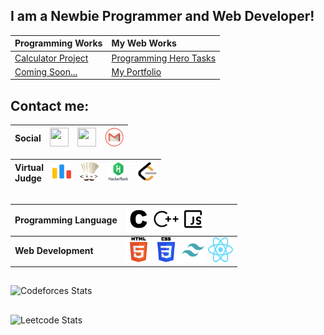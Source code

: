 ## I am a Newbie Programmer and Web Developer!

| **Programming Works** | **My Web Works** |
| :--- | :--- |
| [Calculator Project](https://github.com/soumik-prime/Calculator-Project) | [Programming Hero Tasks](https://ph-tasks.samiulislam.dev/)
| [Coming Soon...](#) | [My Portfolio](https://samiulislam.dev)


## Contact me:
|**Social** | <a href="https://www.facebook.com/soumik.shu"><img src="https://www.vectorlogo.zone/logos/facebook/facebook-icon.svg" width="30" height="30"/></a> | <a href="https://www.linkedin.com/in/soumik-prime/"><img src="https://www.vectorlogo.zone/logos/linkedin/linkedin-icon.svg" width="30" height="30"/></a> | <a href="mailto:soumik.shu@gmail.com"><img src="assets/gmail.png" width="30" height="30"/></a>|
| :--- | :---: | :--- | :--- |

| **Virtual</br>Judge** | <a href="https://codeforces.com/profile/Soumik_SHU"><img src="assets/codeforces.png" width="30" height="30"/></a>  |  <a href="https://www.codechef.com/users/soumik_prime"><img src="assets/codechef.png" width="30" height="30"/></a>   |   <a href="https://www.hackerrank.com/profile/soumik_prime"><img src="assets/hackerrank.png" width="35" height="30"/></a>  |  <a href="https://leetcode.com/u/soumik_prime/"><img src="assets/leetcode.png" width="30" height="30"/></a> |
| :--- | :---: | :--- | :--- | :--- |


##
| **Programming Language** | <img src="assets/c.svg" width="40" height="40"/> <img src="assets/cplusplus.svg" width="40" height="40"/> <img src="assets/javascript.svg" width="40" height="40"/> |
| :--- | :--- | 
| **Web Development** | <img src="assets/html-5.svg" width="40" height="40"/> <img src="assets/css-3.svg" width="40" height="40"/> <img src="assets/tailwind.svg" width="40" height="40"/> <img src="assets/React-icon.svg" width="40" height="40"/> |

##

![Codeforces Stats](https://codeforces-readme-stats.vercel.app/api/card?username=Soumik_SHU&theme=transparent)
##
![Leetcode Stats](https://leetcard.jacoblin.cool/soumik_prime?theme=dark&font=Patrick%20Hand%20SC&ext=contest)
